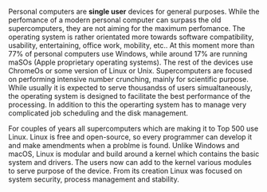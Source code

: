 Personal computers are **single user** devices for general purposes. While the perfomance of a modern personal computer can surpass the old supercomputers, they are not aiming for the maximum perfomance. The operating system is rather orientated more towards software compatibility,  usability, entertaining, office work,  mobility, etc.. At this moment more than $77 \%$ of personal computers use Windows, while around  $17 \%$ are running maSOs (Apple proprietary operating systems). The rest of the devices use ChromeOs or some version of Linux or Unix. 
Supercomputers are focused on performing intensive number crunching, mainly for scientific purpose. While usually  it is expected to serve thousandss of users simualtaneously, the operating system is designed to facilitate the  best performance of the processing.  In addition to this the operarting system has to  manage very complicated job scheduling and the disk management. 

For  couples of years  all supercomputers which are making it to Top 500 use Linux. Linux is free and open-source, so every programmer can develop it and make amendments when a problme is found. Unlike Windows and macOS, Linux is modular and build around a kernel which contains the basic system and drivers. The users now can add to the kernel various modules to serve purpose of the device. From its creation Linux was focused on system security, process management and stability.
